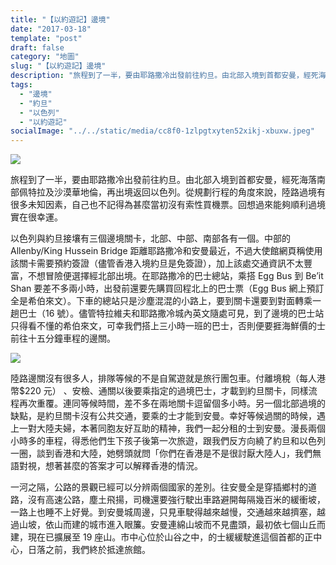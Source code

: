 ```yaml
---
title: "【以約遊記】邊境"
date: "2017-03-18"
template: "post"
draft: false
category: "地圖"
slug: "【以約遊記】邊境"
description: "旅程到了一半，要由耶路撒冷出發前往約旦。由北部入境到首都安曼，經死海落南部佩特拉及沙漠華地倫，再出境返回以色列。從規劃行程的角度來說，陸路過境有很多未知因素，自己也不記得為甚麼當初沒有索性買機票。回想過來能夠順利過境實在很幸運。"
tags:
  - "邊境"
  - "約旦"
  - "以色列"
  - "以約遊記"
socialImage: "../../static/media/cc8f0-1zlpgtxyten52xikj-xbuxw.jpeg"
---
```


![](media/31faa-13s1euzwztexjq13bsraz5a.jpeg)

旅程到了一半，要由耶路撒冷出發前往約旦。由北部入境到首都安曼，經死海落南部佩特拉及沙漠華地倫，再出境返回以色列。從規劃行程的角度來說，陸路過境有很多未知因素，自己也不記得為甚麼當初沒有索性買機票。回想過來能夠順利過境實在很幸運。

以色列與約旦接壤有三個邊境關卡，北部、中部、南部各有一個。中部的 Allenby/King Hussein Bridge 距離耶路撒冷和安曼最近，不過大使館網頁稱使用該關卡需要預約簽證（儘管香港入境約旦是免簽證），加上該處交通資訊不太豐富，不想冒險便選擇經北部出境。在耶路撒冷的巴士總站，乘搭 Egg Bus 到 Be’it Shan 要差不多兩小時，出發前還要先購買回程北上的巴士票（Egg Bus 網上預訂全是希伯來文）。下車的總站只是沙塵混混的小路上，要到關卡還要到對面轉乘一趟巴士（16 號）。儘管特拉維夫和耶路撒冷城內英文隨處可見，到了邊境的巴士站只得看不懂的希伯來文，可幸我們搭上三小時一班的巴士，否則便要捱海鮮價的士前往十五分鐘車程的邊關。

![](media/cc8f0-1zlpgtxyten52xikj-xbuxw.jpeg)

陸路邊關沒有很多人，排隊等候的不是自駕遊就是旅行團包車。付離境稅（每人港幣\$220 元） 、安檢、通關以後要乘指定的過境巴士，才載到約旦關卡，同樣流程再次重覆。連同等候時間，差不多在兩地關卡逗留個多小時。另一個北部過境的缺點，是約旦關卡沒有公共交通，要乘的士才能到安曼。幸好等候過關的時候，遇上一對大陸夫婦，本著同胞友好互助的精神，我們一起分租的士到安曼。漫長兩個小時多的車程，得悉他們生下孩子後第一次旅遊，跟我們反方向繞了約旦和以色列一圈，談到香港和大陸，她劈頭就問「你們在香港是不是很討厭大陸人」，我們無語對視，想著甚麼的答案才可以解釋香港的情況。

一河之隔，公路的景觀已經可以分辨兩個國家的差別。往安曼全是穿插鄉村的道路，沒有高速公路，塵土飛揚，司機還要強行駛出車路避開每隔幾百米的緩衝坡，一路上也睡不上好覺。到安曼城周邊，只見車駛得越來越慢，交通越來越擠塞，越過山坡，依山而建的城市進入眼簾。安曼連綿山坡而不見盡頭，最初依七個山丘而建，現在已擴展至 19 座山。市中心位於山谷之中，的士緩緩駛進這個首都的正中心，日落之前，我們終於抵達旅館。
